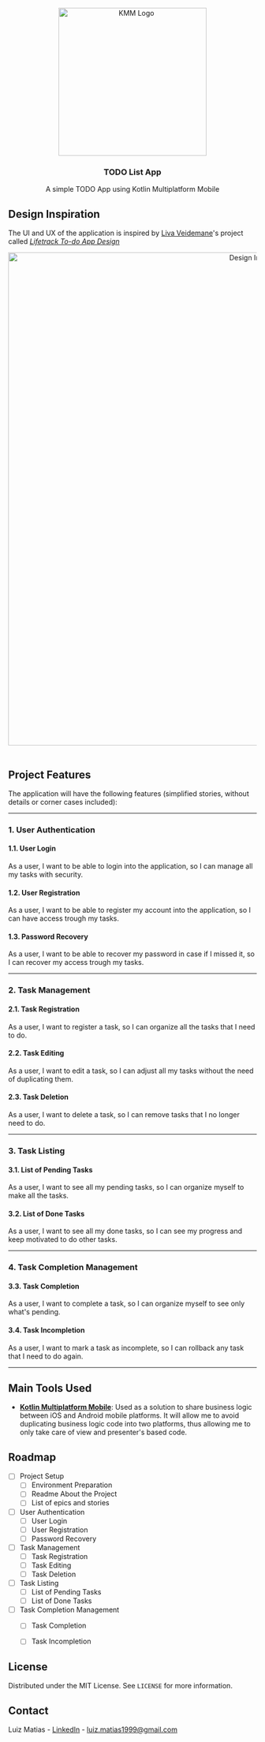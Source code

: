 <div id="top"></div>

<br />
<div align="center">
  <img src="![image](https://kotlinlang.org/lp/mobile/static/kmm-hero-mobile-e68d7931df1df74afe72f886177b72d6.png)" alt="KMM Logo" height="300">
  <h3 align="center">TODO List App</h3>
  <p align="center">
    A simple TODO App using Kotlin Multiplatform Mobile
  </p>
</div>

## Design Inspiration

The UI and UX of the application is inspired by [Liva Veidemane](https://www.behance.net/livaveidemane)'s project called [_Lifetrack To-do App Design_](https://www.behance.net/gallery/129445451/Lifetrack-To-do-App-Design-UIUX)

<div align="center">
  <img src="![image](https://user-images.githubusercontent.com/29527763/145686935-88141dd5-0fe5-46b0-b1f2-ecbefbcbe8b6.png)" alt="Design Inspiration" height="1000">
</div>

<br />

## Project Features

The application will have the following features (simplified stories, without details or corner cases included):
___
### 1. User Authentication

#### 1.1. User Login
As a user, I want to be able to login into the application, so I can manage all my tasks with security.

#### 1.2. User Registration
As a user, I want to be able to register my account into the application, so I can have access trough my tasks.

#### 1.3. Password Recovery
As a user, I want to be able to recover my password in case if I missed it, so I can recover my access trough my tasks.
___
### 2. Task Management

#### 2.1. Task Registration
As a user, I want to register a task, so I can organize all the tasks that I need to do.

#### 2.2. Task Editing
As a user, I want to edit a task, so I can adjust all my tasks without the need of duplicating them.

#### 2.3. Task Deletion
As a user, I want to delete a task, so I can remove tasks that I no longer need to do.
___
### 3. Task Listing

#### 3.1. List of Pending Tasks
As a user, I want to see all my pending tasks, so I can organize myself to make all the tasks.

#### 3.2. List of Done Tasks
As a user, I want to see all my done tasks, so I can see my progress and keep motivated to do other tasks.
___
### 4. Task Completion Management

#### 3.3. Task Completion
As a user, I want to complete a task, so I can organize myself to see only what's pending.

#### 3.4. Task Incompletion
As a user, I want to mark a task as incomplete, so I can rollback any task that I need to do again.
___
## Main Tools Used

* **[Kotlin Multiplatform Mobile](https://kotlinlang.org/lp/mobile/)**: Used as a solution to share business logic between iOS and Android mobile platforms. It will allow me to avoid duplicating business logic code into two platforms, thus allowing me to only take care of view and presenter's based code.

## Roadmap

- [ ] Project Setup
  - [ ] Environment Preparation
  - [ ] Readme About the Project
  - [ ] List of epics and stories
- [ ] User Authentication
  - [ ] User Login
  - [ ] User Registration
  - [ ] Password Recovery
- [ ] Task Management
  - [ ] Task Registration
  - [ ] Task Editing
  - [ ] Task Deletion
- [ ] Task Listing
  - [ ] List of Pending Tasks
  - [ ] List of Done Tasks
- [ ] Task Completion Management
  - [ ] Task Completion
  - [ ] Task Incompletion


## License

Distributed under the MIT License. See `LICENSE` for more information.


## Contact

Luiz Matias - [LinkedIn](https://www.linkedin.com/in/luizmatias1999/) - luiz.matias1999@gmail.com
